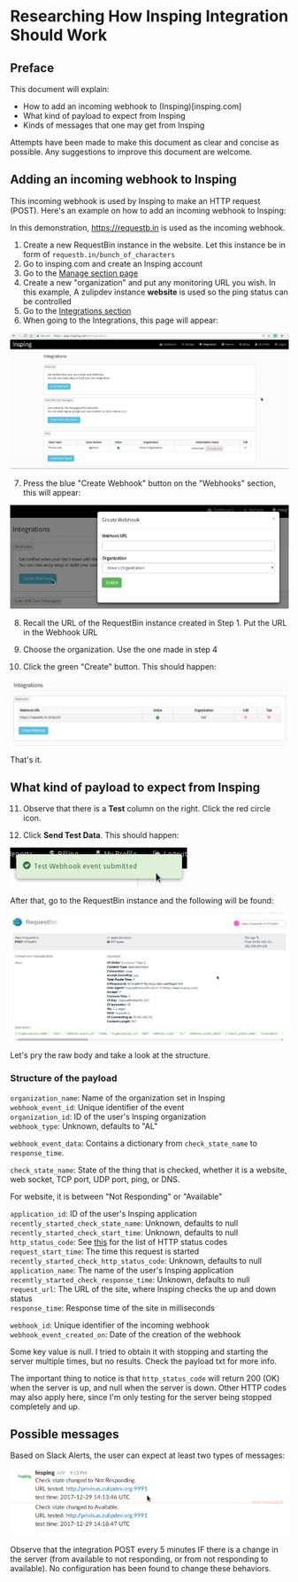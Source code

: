 # Researching How Insping Integration Should Work

## Preface

This document will explain:

* How to add an incoming webhook to (Insping)[insping.com]
* What kind of payload to expect from Insping
* Kinds of messages that one may get from Insping

Attempts have been made to make this document as clear and concise as possible.
Any suggestions to improve this document are welcome.

## Adding an incoming webhook to Insping

This incoming webhook is used by Insping to make an HTTP request (POST). Here's
an example on how to add an incoming webhook to Insping:

In this demonstration, https://requestb.in is used as the incoming webhook.

1. Create a new RequestBin instance in the website. Let this instance be in
   form of `requestb.in/bunch_of_characters`
2. Go to insping.com and create an Insping account
3. Go to the [Manage section page](https://app.insping.com/#manage)
4. Create a new "organization" and put any monitoring URL you wish. In this
   example, A zulipdev instance **website** is used so the ping status 
   can be controlled
5. Go to the [Integrations section](https://app.insping.com/#integrations)
6. When going to the Integrations, this page will appear:

![Insping Integrations](screenshots/insping-integrations.png)

7. Press the blue "Create Webhook" button on the "Webhooks" section, this will
   appear:

![Create Webhook](screenshots/insping-create-webhook.png)

8. Recall the URL of the RequestBin instance created in Step 1. Put the URL in
   the Webhook URL

9. Choose the organization. Use the one made in step 4
10. Click the green "Create" button. This should happen:

![Created webhook](screenshots/insping-created-hook.png)

That's it.

## What kind of payload to expect from Insping

11. Observe that there is a **Test** column on the right. Click the red circle
    icon.

12. Click **Send Test Data**. This should happen:

![Success test](screenshots/insping-submitted.png)

After that, go to the RequestBin instance and the following will be found:

![RequestBin received](screenshots/requestbin-post.png)

Let's pry the raw body and take a look at the structure.

### Structure of the payload

`organization_name`: Name of the organization set in Insping  
`webhook_event_id`: Unique identifier of the event  
`organization_id`: ID of the user's Insping organization  
`webhook_type`: Unknown, defaults to "AL"

`webhook_event_data`: Contains a dictionary from `check_state_name` to
`response_time`.

`check_state_name`: State of the thing that is checked, whether it is a
website, web socket, TCP port, UDP port, ping, or DNS.

For website, it is between "Not Responding" or "Available"

`application_id`: ID of the user's Insping application
`recently_started_check_state_name`: Unknown, defaults to null   
`recently_started_check_start_time`: Unknown, defaults to null  
`http_status_code`: See [this](https://en.wikipedia.org/wiki/List_of_HTTP_status_codes)
for the list of HTTP status codes  
`request_start_time`: The time this request is started  
`recently_started_check_http_status_code`: Unknown, defaults to null  
`application_name`: The name of the user's Insping application  
`recently_started_check_response_time`: Unknown, defaults to null  
`request_url`: The URL of the site, where Insping checks the up and down status  
`response_time`: Response time of the site in milliseconds  

`webhook_id`: Unique identifier of the incoming webhook  
`webhook_event_created_on`: Date of the creation of the webhook

Some key value is null. I tried to obtain it with stopping and starting
the server multiple times, but no results. Check the payload txt for more info.

The important thing to notice is that `http_status_code` will return 200 (OK)
when the server is up, and null when the server is down. Other HTTP codes may
also apply here, since I'm only testing for the server being stopped completely
and up.

## Possible messages

Based on Slack Alerts, the user can expect at least two types of messages:

![Slack](screenshots/insping-slack.png)

Observe that the integration POST every 5 minutes IF there is a change in the
server (from available to not responding, or from not responding to available).
No configuration has been found to change these behaviors.
